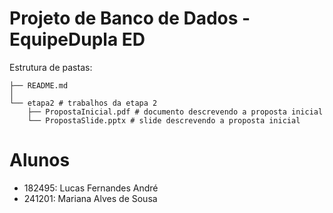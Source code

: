 # Projeto de Banco de Dados - EquipeDupla ED
Estrutura de pastas:

~~~
├── README.md
│
└── etapa2 # trabalhos da etapa 2
	├── PropostaInicial.pdf # documento descrevendo a proposta inicial
	└── PropostaSlide.pptx # slide descrevendo a proposta inicial
~~~

# Alunos
* 182495: Lucas Fernandes André 
* 241201: Mariana Alves de Sousa
